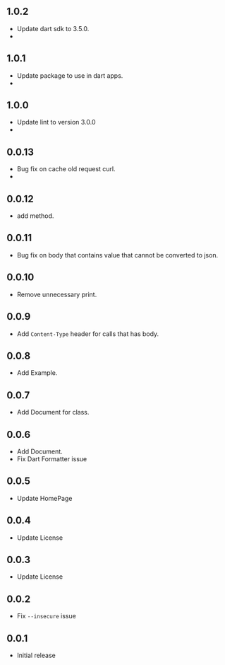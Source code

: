 ## 1.0.2

* Update dart sdk to 3.5.0.
* 
## 1.0.1

* Update package to use in dart apps.
* 
## 1.0.0

* Update lint to version 3.0.0
* 
## 0.0.13

* Bug fix on cache old request curl.
* 
## 0.0.12

* add method.

## 0.0.11

* Bug fix on body that contains value that cannot be converted to json.

## 0.0.10

* Remove unnecessary print.

## 0.0.9

* Add `Content-Type` header for calls that has body.

## 0.0.8

* Add Example.

## 0.0.7

* Add Document for class.

## 0.0.6

* Add Document.
* Fix Dart Formatter issue

## 0.0.5

* Update HomePage

## 0.0.4

* Update License

## 0.0.3

* Update License

## 0.0.2

* Fix `--insecure` issue

## 0.0.1

* Initial release
